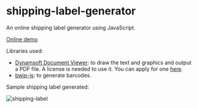 # shipping-label-generator

An online shipping label generator using JavaScript.

[Online demo](https://tony-xlh.github.io/shipping-label-generator/)

Libraries used:

* [Dynamsoft Document Viewer](https://www.dynamsoft.com/document-viewer/docs/introduction/index.html): to draw the text and graphics and output a PDF file. A license is needed to use it. You can apply for one [here](https://www.dynamsoft.com/customer/license/trialLicense/?product=dcv&package=cross-platform).
* [bwip-js](https://github.com/metafloor/bwip-js): to generate barcodes.

Sample shipping label generated:

![shipping-label](https://github.com/user-attachments/assets/4ea3be8f-0c77-4c52-8556-ac94633a3c3f)



